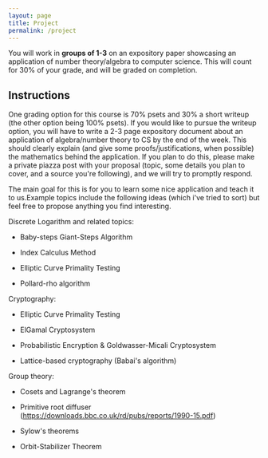 ```yaml
---
layout: page
title: Project
permalink: /project
---
```


You will work in **groups of 1-3** on an expository paper showcasing an application of number theory/algebra to computer science. This will count for 30% of your grade, and will be graded on completion. 

## Instructions

One grading option for this course is 70% psets and 30% a short writeup (the other option being 100% psets). If you would like to pursue the writeup option, you will have to write a 2-3 page expository document about an application of algebra/number theory to CS by the end of the week. This should clearly explain (and give some proofs/justifications, when possible) the mathematics behind the application. If you plan to do this, please make a private piazza post with your proposal (topic, some details you plan to cover, and a source you're following), and we will try to promptly respond. 

The main goal for this is for you to learn some nice application and teach it to us.Example topics include the following ideas (which i've tried to sort) but feel free to propose anything you find interesting. 

Discrete Logarithm and related topics:

- Baby-steps Giant-Steps Algorithm 

- Index Calculus Method

- Elliptic Curve Primality Testing

- Pollard-rho algorithm

Cryptography: 

- Elliptic Curve Primality Testing

- ElGamal Cryptosystem

- Probabilistic Encryption & Goldwasser-Micali Cryptosystem

- Lattice-based cryptography (Babai's algorithm)

Group theory: 

- Cosets and Lagrange's theorem

- Primitive root diffuser (https://downloads.bbc.co.uk/rd/pubs/reports/1990-15.pdf) 

- Sylow's theorems 

- Orbit-Stabilizer Theorem
